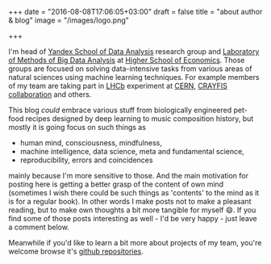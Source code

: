+++
date = "2016-08-08T17:06:05+03:00"
draft = false
title = "about author & blog"
image = "/images/logo.png"

+++

I'm head of [Yandex School of Data Analysis](https://yandexdataschool.com) research group and [Laboratory of Methods of Big Data Analysis](https://cs.hse.ru/lambda) at [Higher School of Economics](https://hse.ru). Those groups are focused on solving data-intensive tasks from various areas of natural sciences using machine learning techniques. For example members of my team are taking part in [LHCb](https://lhcb.web.cern.ch/lhcb/) experiment at [CERN](https://home.cern), [CRAYFIS collaboration](https://crayfis.io) and others.

This blog _could_ embrace various stuff from biologically engineered pet-food recipes designed by deep learning to music composition history, but mostly it is going focus on such things as

- human mind, consciousness, mindfulness, 
- machine intelligence, data science, meta and fundamental science,
- reproducibility, errors and coincidences

mainly because I'm more sensitive to those. And the main motivation for posting here is getting a better grasp of the content of own mind (sometimes I wish there could be such things as 'contents' to the mind as it is for a regular book). In other words I make posts not to make a pleasant reading, but to make own thoughts a bit more tangible for myself 😄. If you find some of those posts interesting as well - I'd be very happy - just leave a comment below.

Meanwhile if you'd like to learn a bit more about projects of my team, you're welcome browse it's [github repositories](https://github.com/yandexdataschool).
